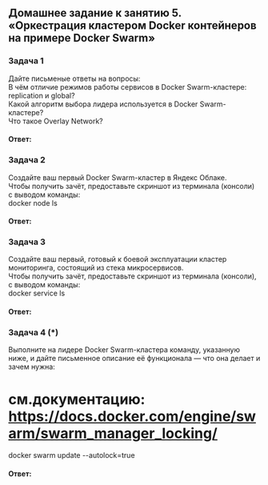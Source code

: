 ## Домашнее задание к занятию 5. «Оркестрация кластером Docker контейнеров на примере Docker Swarm»  

### Задача 1  
Дайте письменые ответы на вопросы:  
В чём отличие режимов работы сервисов в Docker Swarm-кластере: replication и global?  
Какой алгоритм выбора лидера используется в Docker Swarm-кластере?  
Что такое Overlay Network?  

#### Ответ:  


### Задача 2  
Создайте ваш первый Docker Swarm-кластер в Яндекс Облаке.  
Чтобы получить зачёт, предоставьте скриншот из терминала (консоли) с выводом команды:  
docker node ls  

#### Ответ:  


### Задача 3  
Создайте ваш первый, готовый к боевой эксплуатации кластер мониторинга, состоящий из стека микросервисов.  
Чтобы получить зачёт, предоставьте скриншот из терминала (консоли), с выводом команды:  
docker service ls  

#### Ответ:  


### Задача 4 (*)  
Выполните на лидере Docker Swarm-кластера команду, указанную ниже, и дайте письменное описание её функционала — что она делает и зачем нужна:  
# см.документацию: https://docs.docker.com/engine/swarm/swarm_manager_locking/  
docker swarm update --autolock=true  

#### Ответ:  


